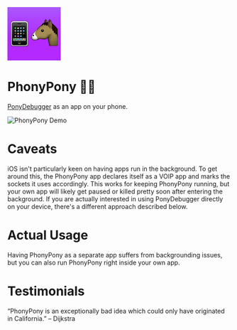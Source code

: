 ![PhonyPony Logo](https://raw.githubusercontent.com/ryanolsonk/PhonyPony/master/PhonyPony/PhonyPony/Images.xcassets/AppIcon.appiconset/phony-pony-icon%402x.png)

# PhonyPony 📱🐴
[PonyDebugger](https://github.com/square/PonyDebugger) as an app on your phone.

![PhonyPony Demo](https://s3.amazonaws.com/f.cl.ly/items/1d0k043Y0B1H163J1y04/phony-pony.gif)

# Caveats
iOS isn't particularly keen on having apps run in the background. To get around this, the PhonyPony app declares itself as a VOIP app and marks the sockets it uses accordingly. This works for keeping PhonyPony running, but your own app will likely get paused or killed pretty soon after entering the background. If you are actually interested in using PonyDebugger directly on your device, there's a different approach described below.

# Actual Usage
Having PhonyPony as a separate app suffers from backgrounding issues, but you can also run PhonyPony right inside your own app.

# Testimonials
“PhonyPony is an exceptionally bad idea which could only have originated in California.” – Dijkstra
